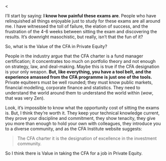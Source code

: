 <<p>I&#8217;ll start by saying: <strong>I know how painful these exams are</strong>. People who have relinquished all things enjoyable just to study for these exams are all around me. I have witnessed the toll of failure, the elation of success, and the frustration of the 4-6 weeks between sitting the exam and discovering the results. It&#8217;s downright masochistic, but really, isn&#8217;t that the fun of it?</p><p>So, what is the Value of the CFA in Private Equity?</p><p>People in the industry argue that the CFA charter is a fund manager certification; it concentrates too much on portfolio theory and not enough on strategy, law, and deal-making. Maybe this is true if the CFA designation is your only weapon. <strong>But, like everything, you have a tool belt, and the experience amassed from the CFA programme is just one of the tools.</strong> Private equiteers must be well rounded; they must know public markets, financial modelling, corporate finance and statistics. They need to understand the world around them to understand the world within (<em>wow</em>, that was very Zen).</p><p>Look, it&#8217;s impossible to know what the opportunity cost of sitting the exams is. But, I think they&#8217;re worth it. They keep your technical knowledge current, they prove your discipline and commitment, they show tenacity, they give you more than enough to hold your own with colleagues, they introduce you to a diverse community, and as the CFA Institute website suggests:</p><blockquote><p>The CFA charter it is the designation of excellence in the investment community.</p></blockquote><p>So I think there is Value in taking the CFA for a job in Private Equity.</p>
